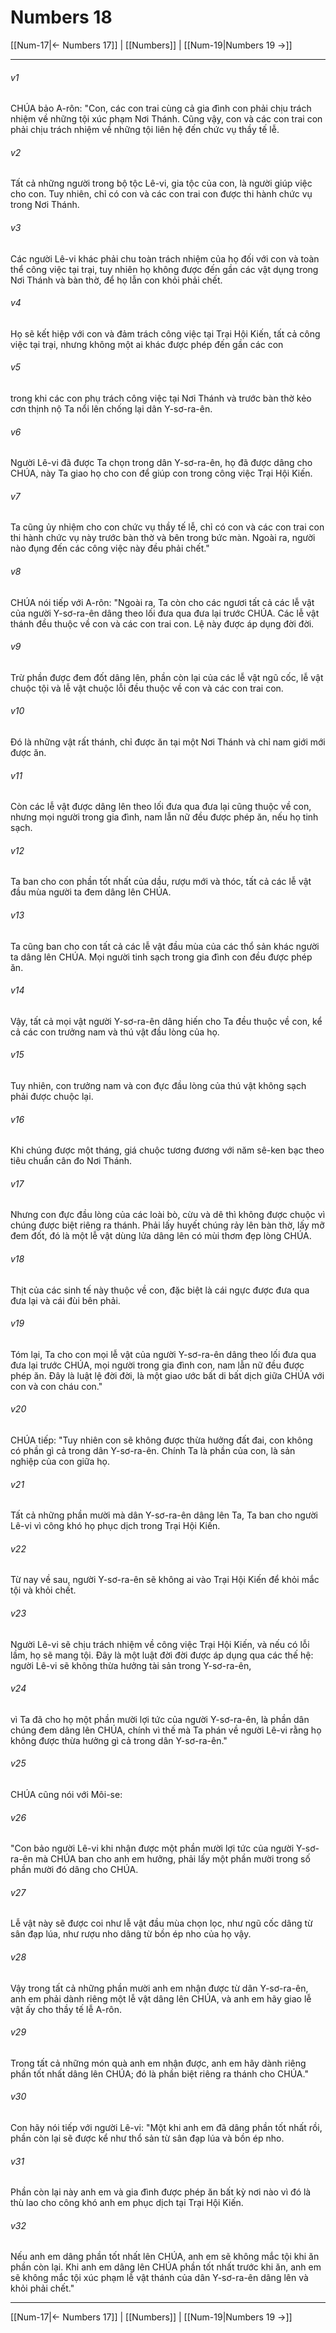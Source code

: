 # Numbers 18

[[Num-17|← Numbers 17]] | [[Numbers]] | [[Num-19|Numbers 19 →]]
***



###### v1 
CHÚA bảo A-rôn: "Con, các con trai cùng cả gia đình con phải chịu trách nhiệm về những tội xúc phạm Nơi Thánh. Cũng vậy, con và các con trai con phải chịu trách nhiệm về những tội liên hệ đến chức vụ thầy tế lễ. 

###### v2 
Tất cả những người trong bộ tộc Lê-vi, gia tộc của con, là người giúp việc cho con. Tuy nhiên, chỉ có con và các con trai con được thi hành chức vụ trong Nơi Thánh. 

###### v3 
Các người Lê-vi khác phải chu toàn trách nhiệm của họ đối với con và toàn thể công việc tại trại, tuy nhiên họ không được đến gần các vật dụng trong Nơi Thánh và bàn thờ, để họ lẫn con khỏi phải chết. 

###### v4 
Họ sẽ kết hiệp với con và đảm trách công việc tại Trại Hội Kiến, tất cả công việc tại trại, nhưng không một ai khác được phép đến gần các con 

###### v5 
trong khi các con phụ trách công việc tại Nơi Thánh và trước bàn thờ kẻo cơn thịnh nộ Ta nổi lên chống lại dân Y-sơ-ra-ên. 

###### v6 
Người Lê-vi đã được Ta chọn trong dân Y-sơ-ra-ên, họ đã được dâng cho CHÚA, này Ta giao họ cho con để giúp con trong công việc Trại Hội Kiến. 

###### v7 
Ta cũng ủy nhiệm cho con chức vụ thầy tế lễ, chỉ có con và các con trai con thi hành chức vụ này trước bàn thờ và bên trong bức màn. Ngoài ra, người nào đụng đến các công việc này đều phải chết." 

###### v8 
CHÚA nói tiếp với A-rôn: "Ngoài ra, Ta còn cho các ngươi tất cả các lễ vật của người Y-sơ-ra-ên dâng theo lối đưa qua đưa lại trước CHÚA. Các lễ vật thánh đều thuộc về con và các con trai con. Lệ này được áp dụng đời đời. 

###### v9 
Trừ phần được đem đốt dâng lên, phần còn lại của các lễ vật ngũ cốc, lễ vật chuộc tội và lễ vật chuộc lỗi đều thuộc về con và các con trai con. 

###### v10 
Đó là những vật rất thánh, chỉ được ăn tại một Nơi Thánh và chỉ nam giới mới được ăn. 

###### v11 
Còn các lễ vật được dâng lên theo lối đưa qua đưa lại cũng thuộc về con, nhưng mọi người trong gia đình, nam lẫn nữ đều được phép ăn, nếu họ tinh sạch. 

###### v12 
Ta ban cho con phần tốt nhất của dầu, rượu mới và thóc, tất cả các lễ vật đầu mùa người ta đem dâng lên CHÚA. 

###### v13 
Ta cũng ban cho con tất cả các lễ vật đầu mùa của các thổ sản khác người ta dâng lên CHÚA. Mọi người tinh sạch trong gia đình con đều được phép ăn. 

###### v14 
Vậy, tất cả mọi vật người Y-sơ-ra-ên dâng hiến cho Ta đều thuộc về con, kể cả các con trưởng nam và thú vật đầu lòng của họ. 

###### v15 
Tuy nhiên, con trưởng nam và con đực đầu lòng của thú vật không sạch phải được chuộc lại. 

###### v16 
Khi chúng được một tháng, giá chuộc tương đương với năm sê-ken bạc theo tiêu chuẩn cân đo Nơi Thánh. 

###### v17 
Nhưng con đực đầu lòng của các loài bò, cừu và dê thì không được chuộc vì chúng được biệt riêng ra thánh. Phải lấy huyết chúng rảy lên bàn thờ, lấy mỡ đem đốt, đó là một lễ vật dùng lửa dâng lên có mùi thơm đẹp lòng CHÚA. 

###### v18 
Thịt của các sinh tế này thuộc về con, đặc biệt là cái ngực được đưa qua đưa lại và cái đùi bên phải. 

###### v19 
Tóm lại, Ta cho con mọi lễ vật của người Y-sơ-ra-ên dâng theo lối đưa qua đưa lại trước CHÚA, mọi người trong gia đình con, nam lẫn nữ đều được phép ăn. Đây là luật lệ đời đời, là một giao ước bất di bất dịch giữa CHÚA với con và con cháu con." 

###### v20 
CHÚA tiếp: "Tuy nhiên con sẽ không được thừa hưởng đất đai, con không có phần gì cả trong dân Y-sơ-ra-ên. Chính Ta là phần của con, là sản nghiệp của con giữa họ. 

###### v21 
Tất cả những phần mười mà dân Y-sơ-ra-ên dâng lên Ta, Ta ban cho người Lê-vi vì công khó họ phục dịch trong Trại Hội Kiến. 

###### v22 
Từ nay về sau, người Y-sơ-ra-ên sẽ không ai vào Trại Hội Kiến để khỏi mắc tội và khỏi chết. 

###### v23 
Người Lê-vi sẽ chịu trách nhiệm về công việc Trại Hội Kiến, và nếu có lỗi lầm, họ sẽ mang tội. Đây là một luật đời đời được áp dụng qua các thế hệ: người Lê-vi sẽ không thừa hưởng tài sản trong Y-sơ-ra-ên, 

###### v24 
vì Ta đã cho họ một phần mười lợi tức của người Y-sơ-ra-ên, là phần dân chúng đem dâng lên CHÚA, chính vì thế mà Ta phán về người Lê-vi rằng họ không được thừa hưởng gì cả trong dân Y-sơ-ra-ên." 

###### v25 
CHÚA cũng nói với Môi-se: 

###### v26 
"Con bảo người Lê-vi khi nhận được một phần mười lợi tức của người Y-sơ-ra-ên mà CHÚA ban cho anh em hưởng, phải lấy một phần mười trong số phần mười đó dâng cho CHÚA. 

###### v27 
Lễ vật này sẽ được coi như lễ vật đầu mùa chọn lọc, như ngũ cốc dâng từ sân đạp lúa, như rượu nho dâng từ bồn ép nho của họ vậy. 

###### v28 
Vậy trong tất cả những phần mười anh em nhận được từ dân Y-sơ-ra-ên, anh em phải dành riêng một lễ vật dâng lên CHÚA, và anh em hãy giao lễ vật ấy cho thầy tế lễ A-rôn. 

###### v29 
Trong tất cả những món quà anh em nhận được, anh em hãy dành riêng phần tốt nhất dâng lên CHÚA; đó là phần biệt riêng ra thánh cho CHÚA." 

###### v30 
Con hãy nói tiếp với người Lê-vi: "Một khi anh em đã dâng phần tốt nhất rồi, phần còn lại sẽ được kể như thổ sản từ sân đạp lúa và bồn ép nho. 

###### v31 
Phần còn lại này anh em và gia đình được phép ăn bất kỳ nơi nào vì đó là thù lao cho công khó anh em phục dịch tại Trại Hội Kiến. 

###### v32 
Nếu anh em dâng phần tốt nhất lên CHÚA, anh em sẽ không mắc tội khi ăn phần còn lại. Khi anh em dâng lên CHÚA phần tốt nhất trước khi ăn, anh em sẽ không mắc tội xúc phạm lễ vật thánh của dân Y-sơ-ra-ên dâng lên và khỏi phải chết."

***
[[Num-17|← Numbers 17]] | [[Numbers]] | [[Num-19|Numbers 19 →]]
